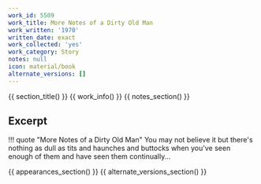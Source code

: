 ```yaml
---
work_id: 5509
work_title: More Notes of a Dirty Old Man
work_written: '1970'
written_date: exact
work_collected: 'yes'
work_category: Story
notes: null
icon: material/book
alternate_versions: []
---
```


{{ section_title() }}
{{ work_info() }}
{{ notes_section() }}
## Excerpt
!!! quote "More Notes of a Dirty Old Man"
    You may not believe it but there's nothing as dull as tits and haunches and buttocks when you've seen enough of them and have seen them continually...

{{ appearances_section() }}
{{ alternate_versions_section() }}